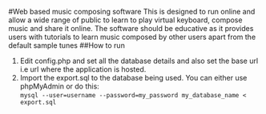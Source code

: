 #Web based music composing software
This is designed to run online and allow a wide range of public to learn to play virtual keyboard, compose music and share it online. The software should be educative as it provides users with tutorials to learn music composed by other users apart from the default sample tunes
##How to run
1. Edit config.php and set all the database details and also set the base url i.e url where the application is hosted.
2. Import the export.sql to the database being used. You can either use phpMyAdmin or do this:  
<code>mysql --user=username  --password=my_password my_database_name &lt; export.sql</code>
